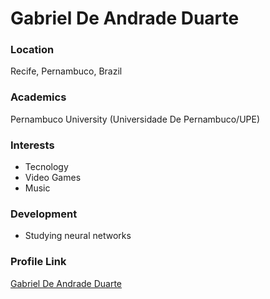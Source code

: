 # Gabriel De Andrade Duarte

### Location

Recife, Pernambuco, Brazil

### Academics

Pernambuco University (Universidade De Pernambuco/UPE)

### Interests

- Tecnology
- Video Games
- Music

### Development

- Studying neural networks

### Profile Link

[Gabriel De Andrade Duarte](https://github.com/gabrielduuarte)
